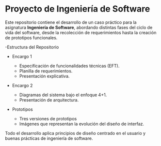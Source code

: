 # Proyecto de Ingeniería de Software

Este repositorio contiene el desarrollo de un caso práctico para la asignatura **Ingeniería de Software**, abordando distintas fases del ciclo de vida del software, desde la recolección de requerimientos hasta la creación de prototipos funcionales.

-Estructura del Repositorio

- Encargo 1
  - Especificación de funcionalidades técnicas (EFT).
  - Planilla de requerimientos.
  - Presentación explicativa.

- Encargo 2
  - Diagramas del sistema bajo el enfoque 4+1.
  - Presentación de arquitectura.

- Prototipos
  - Tres versiones de prototipos
  - Imágenes que representan la evolución del diseño de interfaz.

Todo el desarrollo aplica principios de diseño centrado en el usuario y buenas prácticas de ingeniería de software.
